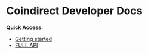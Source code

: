 # Coindirect Developer Docs

**Quick Access:**

* [Getting started](https://github.com/coindirect/docs/wiki)
* [FULL API](http://docs.coindirect.com/)

